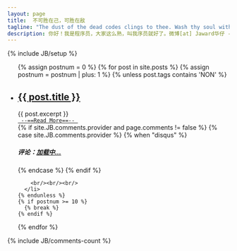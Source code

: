 ```yaml
---
layout: page
title: 	不可胜在己，可胜在敌
tagline: "The dust of the dead codes clings to thee. Wash thy soul with debugging."
description: 你好！我是程序员，大家这么熟，叫我序员就好了。微博[at] Jaward华仔 - 不可胜在己，可胜在敌
---
```

{% include JB/setup %}

<ul>
  {% assign postnum = 0 %}
  {% for post in site.posts %}
    {% assign postnum = postnum | plus: 1 %}
    {% unless post.tags contains 'NON' %}
      <li>
        <h2><a href="{{ post.url }}">{{ post.title }}</a></h2>
        {{ post.excerpt }}
	<br/>
        <a href="{{ post.url }}"><code> --==Read More==-- </code></a>
        <br/>
        {% if site.JB.comments.provider and page.comments != false %}
          {% case site.JB.comments.provider %}
            {% when "disqus" %}
              <h5>评论：<a href="{{ post.url }}/#disqus_thread">加载中...</a></h5>
          {% endcase %}
        {% endif %}
        
        <br/><br/><br/>
      </li>
    {% endunless %}
    {% if postnum >= 10 %}
      {% break %}
    {% endif %}
  {% endfor %}
</ul>

{% include JB/comments-count %}

